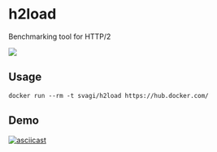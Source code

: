 # h2load
Benchmarking tool for HTTP/2

[![](https://images.microbadger.com/badges/image/svagi/h2load.svg)](http://microbadger.com/images/svagi/h2load)

## Usage
```
docker run --rm -t svagi/h2load https://hub.docker.com/
```

## Demo
[![asciicast](https://asciinema.org/a/37643.png)](https://asciinema.org/a/37643)
